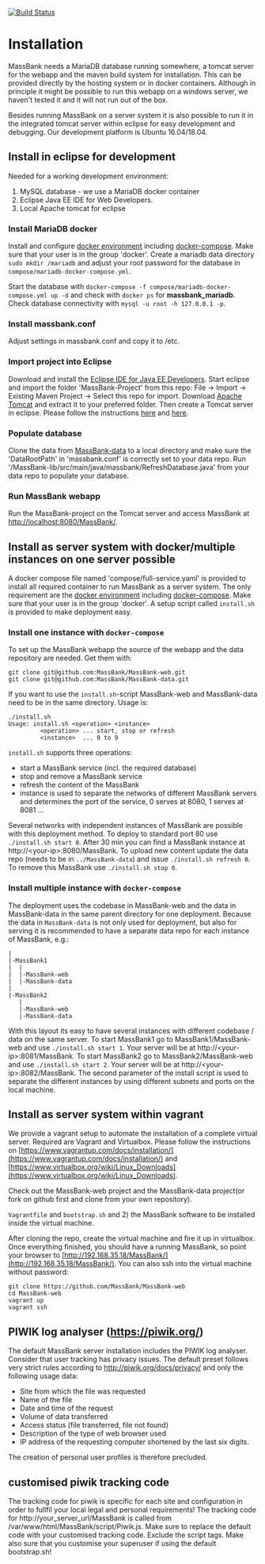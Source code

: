 [![Build
Status](https://travis-ci.org/MassBank/MassBank-web.svg?branch=master)](https://travis-ci.org/MassBank/MassBank-web)

# Installation

MassBank needs a MariaDB database running somewhere, a tomcat server for the webapp and the maven build system for installation. This can be provided directly by the hosting system or in docker containers. Although in principle it might be possible to run this webapp on a windows server, we haven't tested it and it will not run out of the box.

Besides running MassBank on a server system it is also possible to run it in the integrated tomcat server within eclipse for easy development and debugging. Our development platform is Ubuntu 16.04/18.04.

## Install in eclipse for development

Needed for a working development environment:
1. MySQL database - we use a MariaDB docker container
2. Eclipse Java EE IDE for Web Developers.
3. Local Apache tomcat for eclipse

### Install MariaDB docker
Install and configure [docker environment](https://docs.docker.com/install/linux/docker-ce/ubuntu/) including [docker-compose](https://docs.docker.com/compose/install/). Make sure that your user is in the group 'docker'. Create a mariadb data directory `sudo mkdir /mariadb` and adjust your root password for the database in `compose/mariadb-docker-compose.yml`.

Start the database with `docker-compose -f compose/mariadb-docker-compose.yml up -d` and check with `docker ps` for **massbank_mariadb**. Check database connectivity with `mysql -u root -h 127.0.0.1 -p`.

### Install massbank.conf
Adjust settings in massbank.conf and copy it to /etc. 

### Import project into Eclipse
Download and install the [Eclipse IDE for Java EE Developers](https://www.eclipse.org/downloads). Start eclipse and import the folder 'MassBank-Project' from this repo: File -> Import -> Existing Maven Project -> Select this repo for import. 
Download [Apache Tomcat](http://tomcat.apache.org/) and extract it to your preferred folder.
Then create a Tomcat server in eclipse. Please follow the instructions [here](http://help.eclipse.org/kepler/index.jsp?topic=%2Forg.eclipse.jst.server.ui.doc.user%2Ftopics%2Ftomcat.html) and [here](http://help.eclipse.org/kepler/index.jsp?topic=%2Forg.eclipse.jst.server.ui.doc.user%2Ftopics%2Ftwtomprf.html). 

### Populate database
Clone the data from [MassBank-data](https://github.com/MassBank/MassBank-data) to a local directory and make sure the 'DataRootPath' in 'massbank.conf' is correctly set to your data repo. Run '/MassBank-lib/src/main/java/massbank/RefreshDatabase.java' from your data repo to populate your database.

### Run MassBank webapp
Run the MassBank-project on the Tomcat server and access MassBank at [http://localhost:8080/MassBank/](http://localhost:8080/MassBank/).


## Install as server system with docker/multiple instances on one server possible
A docker compose file named 'compose/full-service.yaml' is provided to install all required container to run MassBank as a server system. The only requirement are the  [docker environment](https://docs.docker.com/install/linux/docker-ce/ubuntu/) including [docker-compose](https://docs.docker.com/compose/install/). Make sure that your user is in the group 'docker'. A setup script called `install.sh` is provided to make deployment easy.

### Install one instance with `docker-compose`
To set up the MassBank webapp the source of the webapp and the data repository are needed. Get them with:
```
git clone git@github.com:MassBank/MassBank-web.git
git clone git@github.com:MassBank/MassBank-data.git
```
If you want to use the `install.sh`-script MassBank-web and MassBank-data need to be in the same directory. Usage is:
```
./install.sh 
Usage: install.sh <operation> <instance>
         <operation> ... start, stop or refresh
         <instance>  ... 0 to 9
```
`install.sh` supports three operations:
- start a MassBank service (incl. the required database)
- stop and remove a MassBank service
- refresh the content of the MassBank
- instance is used to separate the networks of different MassBank servers and determines the port of the service, 0 serves at 8080, 1 serves at 8081 ...

Several networks with independent instances of MassBank are possible with this deployment method. To deploy to standard port 80 use `./install.sh start 0`. After 30 min you can find a MassBank instance at http://\<your-ip\>:8080/MassBank. To upload new content update the data repo (needs to be in `../MassBank-data`) and issue `./install.sh refresh 0`. To remove this MassBank use `./install.sh stop 0`.

### Install multiple instance with `docker-compose`
The deployment uses the codebase in MassBank-web and the data in MassBank-data in the same parent directory for one deployment. Because the data in `MassBank-data` is not only used for deployment, but also for serving it is recommended to have a separate data repo for each instance of MassBank, e.g.:
```
|
|-MassBank1
|  |
|  |-MassBank-web
|  |-MassBank-data
|
|-MassBank2
   |
   |-MassBank-web 
   |-MassBank-data
```
With this layout its easy to have several instances with different codebase / data on the same server. To start MassBank1 go to MassBank1/MassBank-web and use `./install.sh start 1`. Your server will be at http://\<your-ip\>:8081/MassBank. To start MassBank2 go to MassBank2/MassBank-web and use `./install.sh start 2`. Your server will be at http://\<your-ip\>:8082/MassBank. The second parameter of the install script is used to separate the different instances by using different subnets and ports on the local machine. 
 

## Install as server system within vagrant
We provide a vagrant setup to automate the installation of a complete virtual server. Required are Vagrant and Virtualbox. Please follow the instructions on [https://www.vagrantup.com/docs/installation/](https://www.vagrantup.com/docs/installation/) and [https://www.virtualbox.org/wiki/Linux_Downloads](https://www.virtualbox.org/wiki/Linux_Downloads).

Check out the MassBank-web project and the MassBank-data project(or fork on github first and clone from your own repository).


`Vagrantfile` and `bootstrap.sh` and 2) the MassBank software 
to be installed inside the virtual machine. 

After cloning the repo, create the virtual machine 
and fire it up in virtualbox. Once everything finished, 
you  should have a running MassBank, so point your browser 
to [http://192.168.35.18/MassBank/](http://192.168.35.18/MassBank/). You can also ssh into 
the virtual machine without password:

```
git clone https://github.com/MassBank/MassBank-web
cd MassBank-web 
vagrant up
vagrant ssh
```

## PIWIK log analyser (https://piwik.org/)
The default MassBank server installation includes the PIWIK log analyser. Consider that user tracking has privacy issues.
The default preset follows very strict rules according to http://piwik.org/docs/privacy/ and only the following usage data:

* Site from which the file was requested
* Name of the file
* Date and time of the request
* Volume of data transferred
* Access status (file transferred, file not found)
* Description of the type of web browser used
* IP address of the requesting computer shortened by the last six digits.

The creation of personal user profiles is therefore precluded.

## customised piwik tracking code

The tracking code for piwik is specific for each site and configuration in order to fullfil your local legal and personal requirements!
The tracking code for http://your_server_url/MassBank is called from /var/www/html/MassBank/script/Piwik.js.
Make sure to replace the default code with your customised tracking code. Exclude the script tags.
Make also sure that you customise your superuser if using the default bootstrap.sh!


